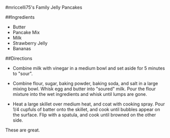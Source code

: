 #mriccelli75's Family Jelly Pancakes

##Ingredients

- Butter
- Pancake Mix
- Milk
- Strawberry Jelly
- Bananas

##Directions

- Combine milk with vinegar in a medium bowl and set aside for 5 minutes to "sour".

- Combine flour, sugar, baking powder, baking soda, and salt in a large mixing bowl. Whisk egg and butter into "soured" milk. Pour the flour mixture into the wet ingredients and whisk until lumps are gone.

- Heat a large skillet over medium heat, and coat with cooking spray. Pour 1/4 cupfuls of batter onto the skillet, and cook until bubbles appear on the surface. Flip with a spatula, and cook until browned on the other side.

These are great.
